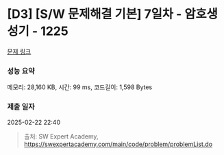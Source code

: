 # [D3] [S/W 문제해결 기본] 7일차 - 암호생성기 - 1225 

[문제 링크](https://swexpertacademy.com/main/code/problem/problemDetail.do?contestProbId=AV14uWl6AF0CFAYD) 

### 성능 요약

메모리: 28,160 KB, 시간: 99 ms, 코드길이: 1,598 Bytes

### 제출 일자

2025-02-22 22:40



> 출처: SW Expert Academy, https://swexpertacademy.com/main/code/problem/problemList.do